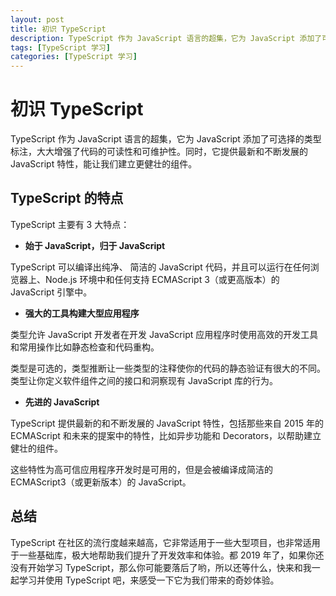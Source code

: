 ```yaml
---
layout: post
title: 初识 TypeScript
description: TypeScript 作为 JavaScript 语言的超集，它为 JavaScript 添加了可选择的类型标注，大大增强了代码的可读性和可维护性。同时，它提供最新和不断发展的 JavaScript 特性，能让我们建立更健壮的组件。
tags: [TypeScript 学习]
categories: [TypeScript 学习]
---
```


# 初识 TypeScript

TypeScript 作为 JavaScript 语言的超集，它为 JavaScript 添加了可选择的类型标注，大大增强了代码的可读性和可维护性。同时，它提供最新和不断发展的 JavaScript 特性，能让我们建立更健壮的组件。

## TypeScript 的特点

TypeScript 主要有 3 大特点：

- **始于 JavaScript，归于 JavaScript**

TypeScript 可以编译出纯净、 简洁的 JavaScript 代码，并且可以运行在任何浏览器上、Node.js 环境中和任何支持 ECMAScript 3（或更高版本）的 JavaScript 引擎中。

- **强大的工具构建大型应用程序**

类型允许 JavaScript 开发者在开发 JavaScript 应用程序时使用高效的开发工具和常用操作比如静态检查和代码重构。

类型是可选的，类型推断让一些类型的注释使你的代码的静态验证有很大的不同。类型让你定义软件组件之间的接口和洞察现有 JavaScript 库的行为。

- **先进的 JavaScript**

TypeScript 提供最新的和不断发展的 JavaScript 特性，包括那些来自 2015 年的 ECMAScript 和未来的提案中的特性，比如异步功能和 Decorators，以帮助建立健壮的组件。

这些特性为高可信应用程序开发时是可用的，但是会被编译成简洁的 ECMAScript3（或更新版本）的 JavaScript。

## 总结

TypeScript 在社区的流行度越来越高，它非常适用于一些大型项目，也非常适用于一些基础库，极大地帮助我们提升了开发效率和体验。都 2019 年了，如果你还没有开始学习 TypeScript，那么你可能要落后了哟，所以还等什么，快来和我一起学习并使用 TypeScript 吧，来感受一下它为我们带来的奇妙体验。
